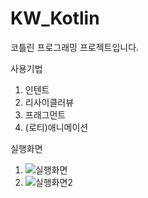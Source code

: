 # KW_Kotlin

코틀린 프로그래밍 프로젝트입니다.


사용기법
1. 인텐트
2. 리사이클러뷰
3. 프래그먼트
4. (로티)애니메이션


실행화면
1. ![실행화면](https://user-images.githubusercontent.com/64673130/153130914-169ce371-3d51-419a-b63c-f2ef59481b00.png)
2. ![실행화면2](https://user-images.githubusercontent.com/64673130/153131156-0dbe4145-440d-46ea-8e5f-ce7c0e59c410.jpg)
